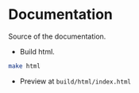 # Documentation

Source of the documentation.

- Build html.

```bash
make html
```

- Preview at `build/html/index.html`

